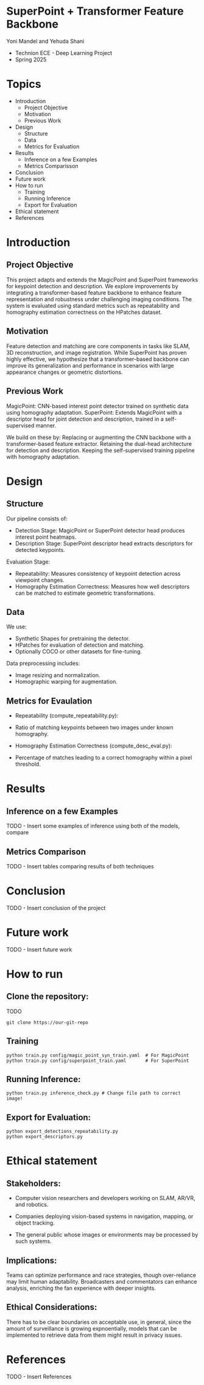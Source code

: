# SuperPoint + Transformer Feature Backbone
Yoni Mandel and Yehuda Shani 
- Technion ECE - Deep Learning Project 
- Spring 2025
# Topics 
- Introduction
  - Project Objective
  - Motivation
  - Previous Work
- Design
  - Structure
  - Data
  - Metrics for Evaluation
- Results
  - Inference on a few Examples
  - Metrics Comparisson
- Conclusion
- Future work
- How to run
  - Training
  - Running Inference
  - Export for Evaluation
- Ethical statement
- References

# Introduction
## Project Objective 
This project adapts and extends the MagicPoint and SuperPoint frameworks for keypoint detection and description.
We explore improvements by integrating a transformer-based feature backbone to enhance feature representation and robustness under challenging imaging conditions.
The system is evaluated using standard metrics such as repeatability and homography estimation correctness on the HPatches dataset.
## Motivation 
Feature detection and matching are core components in tasks like SLAM, 3D reconstruction, and image registration.
While SuperPoint has proven highly effective, we hypothesize that a transformer-based backbone can improve its generalization and performance in scenarios with large appearance changes or geometric distortions.
## Previous Work 
MagicPoint: CNN-based interest point detector trained on synthetic data using homography adaptation.
SuperPoint: Extends MagicPoint with a descriptor head for joint detection and description, trained in a self-supervised manner.

We build on these by:
Replacing or augmenting the CNN backbone with a transformer-based feature extractor.
Retaining the dual-head architecture for detection and description.
Keeping the self-supervised training pipeline with homography adaptation.

# Design
## Structure
Our pipeline consists of:

- Detection Stage: MagicPoint or SuperPoint detector head produces interest point heatmaps.
- Description Stage: SuperPoint descriptor head extracts descriptors for detected keypoints.

Evaluation Stage:

- Repeatability: Measures consistency of keypoint detection across viewpoint changes.
- Homography Estimation Correctness: Measures how well descriptors can be matched to estimate geometric transformations.

## Data
We use:

- Synthetic Shapes for pretraining the detector.
- HPatches for evaluation of detection and matching.
- Optionally COCO or other datasets for fine-tuning.

Data preprocessing includes:

- Image resizing and normalization.
- Homographic warping for augmentation.

## Metrics for Evaulation
- Repeatability (compute_repeatability.py):

- Ratio of matching keypoints between two images under known homography.

- Homography Estimation Correctness (compute_desc_eval.py):

- Percentage of matches leading to a correct homography within a pixel threshold.
# Results
##  Inference on a few Examples
TODO - Insert some examples of inference using both of the models, compare
## Metrics Comparison
TODO - Insert tables comparing results of both techniques
# Conclusion
TODO - Insert conclusion of the project
# Future work
TODO - Insert future work
# How to run
## Clone the repository:
TODO
```
git clone https://our-git-repo
``` 
## Training
```
python train.py config/magic_point_syn_train.yaml  # For MagicPoint
python train.py config/superpoint_train.yaml       # For SuperPoint
```
## Running Inference:
```
python train.py inference_check.py # Change file path to correct image!
```
## Export for Evaluation:
```
python export_detections_repeatability.py
python export_descriptors.py
```

# Ethical statement 
## Stakeholders: 
- Computer vision researchers and developers working on SLAM, AR/VR, and robotics.

- Companies deploying vision-based systems in navigation, mapping, or object tracking.

- The general public whose images or environments may be processed by such systems.
## Implications: 
Teams can optimize performance and race strategies, though over-reliance may limit human adaptability. Broadcasters and commentators can enhance analysis, enriching the fan experience with deeper insights.
## Ethical Considerations: 
There has to be clear boundaries on acceptable use, in general, since the amount of surveillance is growing expnoentially, models that can be implemented to retrieve data from them might result in privacy issues.
# References
TODO - Insert References









